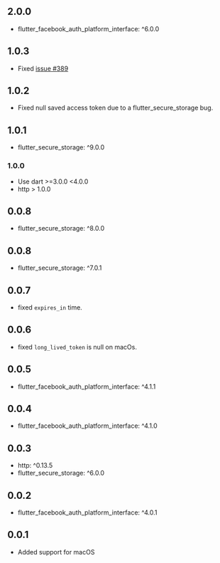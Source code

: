 ## 2.0.0
- flutter_facebook_auth_platform_interface: ^6.0.0


## 1.0.3
- Fixed [issue #389](https://github.com/darwin-morocho/flutter-facebook-auth/issues/389)

## 1.0.2
- Fixed null saved access token due to a flutter_secure_storage bug.

## 1.0.1
- flutter_secure_storage: ^9.0.0

### 1.0.0
- Use dart >=3.0.0 <4.0.0
- http > 1.0.0

## 0.0.8
- flutter_secure_storage: ^8.0.0
## 0.0.8
- flutter_secure_storage: ^7.0.1
## 0.0.7
- fixed `expires_in` time.
## 0.0.6
- fixed `long_lived_token` is null on macOs.
## 0.0.5
- flutter_facebook_auth_platform_interface: ^4.1.1
## 0.0.4
- flutter_facebook_auth_platform_interface: ^4.1.0

## 0.0.3
- http: ^0.13.5
- flutter_secure_storage: ^6.0.0 
## 0.0.2
- flutter_facebook_auth_platform_interface: ^4.0.1

## 0.0.1
- Added support for macOS
